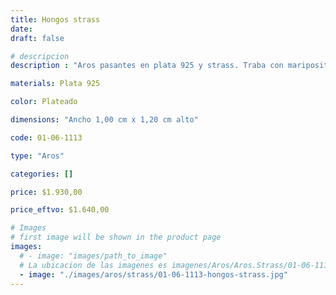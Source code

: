 ```yaml
---
title: Hongos strass
date: 
draft: false

# descripcion
description : "Aros pasantes en plata 925 y strass. Traba con mariposita."

materials: Plata 925

color: Plateado

dimensions: "Ancho 1,00 cm x 1,20 cm alto"

code: 01-06-1113

type: "Aros"

categories: []

price: $1.930,00

price_eftvo: $1.640,00

# Images
# first image will be shown in the product page
images:
  # - image: "images/path_to_image"
  # La ubicacion de las imagenes es imagenes/Aros/Aros.Strass/01-06-1113-hongos-strass
  - image: "./images/aros/strass/01-06-1113-hongos-strass.jpg"
---
```

